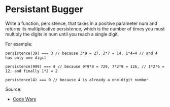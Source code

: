 # Persistant Bugger

Write a function, persistence, that takes in a positive parameter num and returns its multiplicative persistence, which is the number of times you must multiply the digits in num until you reach a single digit.

For example:

 `persistence(39) === 3 // because 3*9 = 27, 2*7 = 14, 1*4=4
                       // and 4 has only one digit`

 `persistence(999) === 4 // because 9*9*9 = 729, 7*2*9 = 126,
                        // 1*2*6 = 12, and finally 1*2 = 2`

 `persistence(4) === 0 // because 4 is already a one-digit number`



Source:
- [Code Wars](https://www.codewars.com)

